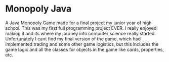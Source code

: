 Monopoly Java
============

A Java Monopoly Game made for a final project my junior year of high school.  This was my first full programming project EVER.
I really enjoyed making it and its where my journey into computer science really started.  
Unfortunately I cant find my final version of the game, which had implemented trading and some other game logistics, but 
this includes the game logic and all the classes for objects in the game like cards, properties, etc.  
